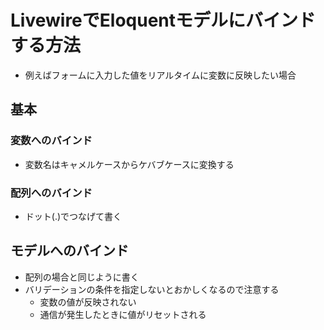 # LivewireでEloquentモデルにバインドする方法

- 例えばフォームに入力した値をリアルタイムに変数に反映したい場合

## 基本

### 変数へのバインド

- 変数名はキャメルケースからケバブケースに変換する

### 配列へのバインド

- ドット(.)でつなげて書く

## モデルへのバインド

- 配列の場合と同じように書く
- バリデーションの条件を指定しないとおかしくなるので注意する
  - 変数の値が反映されない
  - 通信が発生したときに値がリセットされる
